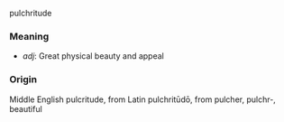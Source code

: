 pulchritude
### Meaning
+ _adj_: Great physical beauty and appeal

### Origin

Middle English pulcritude, from Latin pulchritūdō, from pulcher, pulchr-, beautiful
